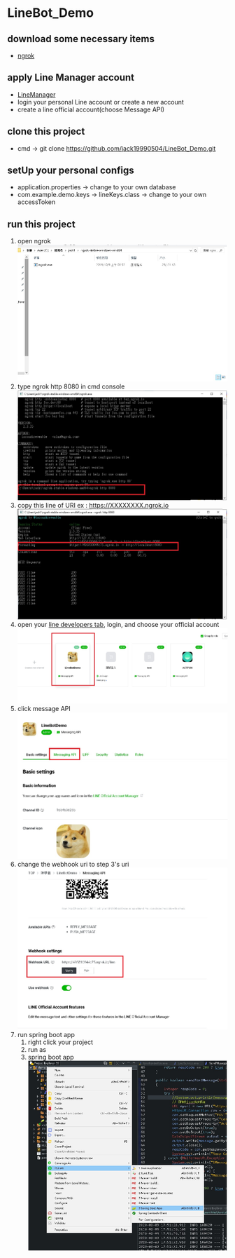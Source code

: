 # LineBot_Demo

## download some necessary items

* [ngrok](https://ngrok.com/)

## apply Line Manager account

* [LineManager](https://account.line.biz/login?redirectUri=https%3A%2F%2Fdevelopers.line.biz%2Fconsole%2F&scope=line)
* login your personal Line account or create a new account
* create a line official account(choose Message API)

## clone this project

* cmd -> git clone https://github.com/jack19990504/LineBot_Demo.git

## setUp your personal configs

* application.properties -> change to your own database
* com.example.demo.keys -> lineKeys.class -> change to your own accessToken

## run this project

1. open ngrok ![ngrok1](/src/main/resources/static/ngrok1.jpg)
2. type ngrok http 8080 in cmd console ![ngrok2](/src/main/resources/static/ngrok2.jpg)
3. copy this line of URI ex : https://XXXXXXXX.ngrok.io<br>![ngrok3](/src/main/resources/static/ngrok3.jpg)
4. open your [line developers tab](https://developers.line.biz/en/), login, and choose your official account ![linebot1](/src/main/resources/static/linebot1.jpg)
5. click message API ![messageAPI](/src/main/resources/static/linebot2.jpg)
6. change the webhook uri to step 3's uri ![linebot3](/src/main/resources/static/linebot3.jpg)
7. run spring boot app 
    1. right click your project
    2. run as
    3. spring boot app 
    ![spring1](/src/main/resources/static/spring1.jpg)